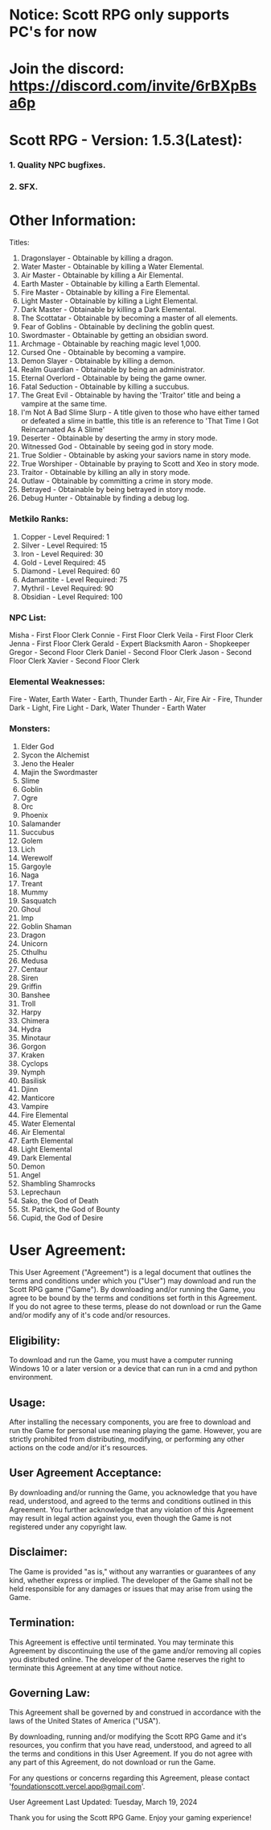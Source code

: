 #  Notice: Scott RPG only supports PC's for now
# Join the discord: https://discord.com/invite/6rBXpBsa6p

# Scott RPG - Version: 1.5.3(Latest): 
### 1. Quality NPC bugfixes.
### 2. SFX.


# Other Information: 
Titles: 
1. Dragonslayer - Obtainable by killing a dragon.
2. Water Master - Obtainable by killing a Water Elemental.
3. Air Master - Obtainable by killing a Air Elemental.
4. Earth Master - Obtainable by killing a Earth Elemental.
5. Fire Master - Obtainable by killing a Fire Elemental.
6. Light Master - Obtainable by killing a Light Elemental.
7. Dark Master - Obtainable by killing a Dark Elemental.
8. The Scottatar - Obtainable by becoming a master of all elements.
9. Fear of Goblins - Obtainable by declining the goblin quest.
10. Swordmaster - Obtainable by getting an obsidian sword.
11. Archmage - Obtainable by reaching magic level 1,000.
12. Cursed One - Obtainable by becoming a vampire.
13. Demon Slayer - Obtainable by killing a demon.
14. Realm Guardian - Obtainable by being an administrator.
15. Eternal Overlord - Obtainable by being the game owner.
16. Fatal Seduction - Obtainable by killing a succubus.
17. The Great Evil - Obtainable by having the 'Traitor' title and being a vampire at the same time.
18. I'm Not A Bad Slime Slurp - A title given to those who have either tamed or defeated a slime in battle, this title is an reference to 'That Time I Got Reincarnated As A Slime'
19. Deserter - Obtainable by deserting the army in story mode.
20. Witnessed God - Obtainable by seeing god in story mode.
21. True Soldier - Obtainable by asking your saviors name in story mode.
22. True Worshiper - Obtainable by praying to Scott and Xeo in story mode.
23. Traitor - Obtainable by killing an ally in story mode.
24. Outlaw - Obtainable by committing a crime in story mode.
25. Betrayed - Obtainable by being betrayed in story mode.
26. Debug Hunter - Obtainable by finding a debug log.


### Metkilo Ranks: 
1. Copper - Level Required: 1
2. Silver - Level Required: 15
3. Iron - Level Required: 30
4. Gold - Level Required: 45
5. Diamond - Level Required: 60
6. Adamantite - Level Required: 75
7. Mythril - Level Required: 90
8. Obsidian - Level Required: 100

### NPC List: 
Misha - First Floor Clerk
Connie - First Floor Clerk
Veila - First Floor Clerk
Jenna - First Floor Clerk
Gerald - Expert Blacksmith
Aaron - Shopkeeper
Gregor - Second Floor Clerk
Daniel - Second Floor Clerk
Jason - Second Floor Clerk
Xavier - Second Floor Clerk

### Elemental Weaknesses: 
Fire - Water, Earth
Water - Earth, Thunder
Earth - Air, Fire
Air - Fire, Thunder
Dark - Light, Fire
Light - Dark, Water
Thunder - Earth Water

### Monsters: 
1. Elder God
2. Sycon the Alchemist
3. Jeno the Healer
4. Majin the Swordmaster
5. Slime
6. Goblin
7. Ogre
8. Orc
9. Phoenix
10. Salamander
11. Succubus
12. Golem
13. Lich
14. Werewolf
15. Gargoyle
16. Naga
17. Treant
18. Mummy
19. Sasquatch
20. Ghoul
21. Imp
22. Goblin Shaman
23. Dragon
24. Unicorn
25. Cthulhu
26. Medusa
27. Centaur
28. Siren
29. Griffin
30. Banshee
31. Troll
32. Harpy
33. Chimera
34. Hydra
35. Minotaur
36. Gorgon
37. Kraken
38. Cyclops
39. Nymph
40. Basilisk
41. Djinn
42. Manticore
43. Vampire
44. Fire Elemental
45. Water Elemental
46. Air Elemental
47. Earth Elemental
48. Light Elemental
49. Dark Elemental
50. Demon
51. Angel
52. Shambling Shamrocks
53. Leprechaun
54. Sako, the God of Death
55. St. Patrick, the God of Bounty
56. Cupid, the God of Desire

# User Agreement: 

This User Agreement ("Agreement") is a legal document that outlines the terms and conditions under which you ("User") may download and run the Scott RPG game ("Game"). By downloading and/or running the Game, you agree to be bound by the terms and conditions set forth in this Agreement. If you do not agree to these terms, please do not download or run the Game and/or modify any of it's code and/or resources.

## Eligibility:

To download and run the Game, you must have a computer running Windows 10 or a later version or a device that can run in a cmd and python environment.

## Usage:

After installing the necessary components, you are free to download and run the Game for personal use meaning playing the game. However, you are strictly prohibited from distributing, modifying, or performing any other actions on the code and/or it's resources.

## User Agreement Acceptance:

By downloading and/or running the Game, you acknowledge that you have read, understood, and agreed to the terms and conditions outlined in this Agreement. You further acknowledge that any violation of this Agreement may result in legal action against you, even though the Game is not registered under any copyright law.

## Disclaimer:

The Game is provided "as is," without any warranties or guarantees of any kind, whether express or implied. The developer of the Game shall not be held responsible for any damages or issues that may arise from using the Game.

## Termination:

This Agreement is effective until terminated. You may terminate this Agreement by discontinuing the use of the game and/or removing all copies you distributed online. The developer of the Game reserves the right to terminate this Agreement at any time without notice.

## Governing Law:

This Agreement shall be governed by and construed in accordance with the laws of the United States of America ("USA").

By downloading, running and/or modifying the Scott RPG Game and it's resources, you confirm that you have read, understood, and agreed to all the terms and conditions in this User Agreement. If you do not agree with any part of this Agreement, do not download or run the Game.

For any questions or concerns regarding this Agreement, please contact 'foundationscott.vercel.app@gmail.com'.

User Agreement Last Updated: Tuesday, March 19, 2024

Thank you for using the Scott RPG Game. Enjoy your gaming experience!

